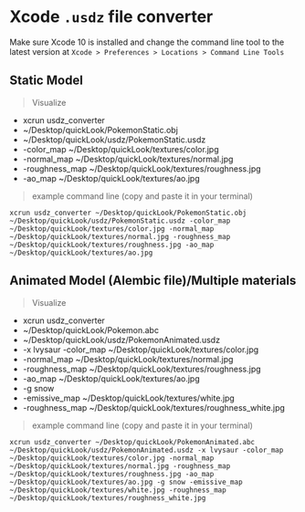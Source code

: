 # Xcode `.usdz` file converter 
Make sure Xcode 10 is installed and change the command line tool to the latest version at 
 `Xcode > Preferences > Locations > Command Line Tools`

## Static Model
>Visualize

* xcrun usdz_converter
* ~/Desktop/quickLook/PokemonStatic.obj 
* ~/Desktop/quickLook/usdz/PokemonStatic.usdz 
* -color_map ~/Desktop/quickLook/textures/color.jpg 
* -normal_map ~/Desktop/quickLook/textures/normal.jpg 
* -roughness_map ~/Desktop/quickLook/textures/roughness.jpg 
* -ao_map ~/Desktop/quickLook/textures/ao.jpg

>example command line (copy and paste it in your terminal)

`xcrun usdz_converter ~/Desktop/quickLook/PokemonStatic.obj ~/Desktop/quickLook/usdz/PokemonStatic.usdz -color_map ~/Desktop/quickLook/textures/color.jpg -normal_map ~/Desktop/quickLook/textures/normal.jpg -roughness_map ~/Desktop/quickLook/textures/roughness.jpg -ao_map ~/Desktop/quickLook/textures/ao.jpg`


## Animated Model (Alembic file)/Multiple materials

>Visualize

* xcrun usdz_converter 
* ~/Desktop/quickLook/Pokemon.abc 
* ~/Desktop/quickLook/usdz/PokemonAnimated.usdz 
* -x lvysaur -color_map ~/Desktop/quickLook/textures/color.jpg 
* -normal_map ~/Desktop/quickLook/textures/normal.jpg 
* -roughness_map ~/Desktop/quickLook/textures/roughness.jpg 
* -ao_map ~/Desktop/quickLook/textures/ao.jpg 
* -g snow 
* -emissive_map ~/Desktop/quickLook/textures/white.jpg 
* -roughness_map ~/Desktop/quickLook/textures/roughness_white.jpg 


>example command line (copy and paste it in your terminal)

`xcrun usdz_converter ~/Desktop/quickLook/PokemonAnimated.abc ~/Desktop/quickLook/usdz/PokemonAnimated.usdz -x lvysaur -color_map ~/Desktop/quickLook/textures/color.jpg -normal_map ~/Desktop/quickLook/textures/normal.jpg -roughness_map ~/Desktop/quickLook/textures/roughness.jpg -ao_map ~/Desktop/quickLook/textures/ao.jpg -g snow -emissive_map ~/Desktop/quickLook/textures/white.jpg -roughness_map ~/Desktop/quickLook/textures/roughness_white.jpg`


